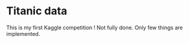 # Titanic data
This is my first Kaggle competition ! Not fully done. Only few things are implemented. 
